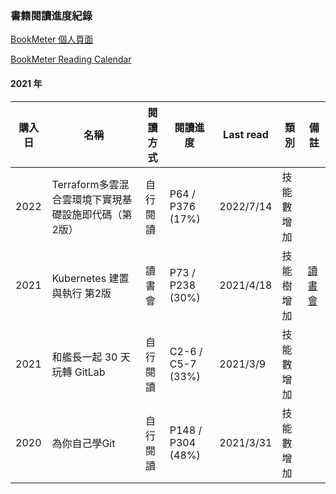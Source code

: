 ### 書籍閱讀進度紀錄

[BookMeter 個人頁面](https://bookmeter.com/users/1218380)

[BookMeter Reading Calendar](https://bookmeter.com/users/1218380/calendar)
#### 2021 年

| 購入日      | 名稱                      | 閱讀方式    | 閱讀進度           | Last read | 類別      | 備註                                                   |
| ---------- | ------------------------ | ---------  | ----------------- | --------- |-------- | -------------------------------------------------------|
| 2022       | Terraform多雲混合雲環境下實現基礎設施即代碼（第2版） | 自行閱讀    | P64 / P376 (17%) | 2022/7/14 | 技能數增加 |                                                       |
| 2021       | Kubernetes 建置與執行 第2版 | 讀書會     | P73 / P238 (30%)  | 2021/4/18 | 技能樹增加 | [讀書會](https://github.com/sakanamax/SA_dockerReading) |
| 2021       | 和艦長一起 30 天玩轉 GitLab | 自行閱讀    | C2-6 / C5-7 (33%) | 2021/3/9 | 技能數增加 |                                                       |
| 2020       | 為你自己學Git              | 自行閱讀    | P148 / P304 (48%) | 2021/3/31 | 技能數增加 |                                                       |